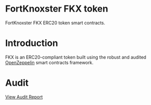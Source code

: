 # FortKnoxster FKX token

FortKnoxster FKX ERC20 token smart contracts.

# Introduction

FKX is an ERC20-compliant token built using the robust and audited [OpenZeppelin](http://truffleframework.com) smart contracts framework.

# Audit
[View Audit Report](https://github.com/FortKnoxster/fkx-token/blob/master/audit/PeckShield-Audit-Report-FKX-1.0.pdf)
